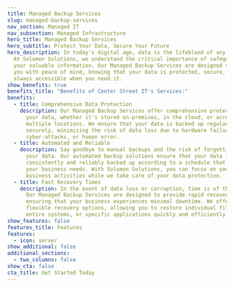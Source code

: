 ```yaml
---
title: Managed Backup Services
slug: managed-backup-services
nav_section: Managed IT
nav_subsection: Managed Infrastructure
hero_title: Managed Backup Services
hero_subtitle: Protect Your Data, Secure Your Future
hero_description: In today's digital age, data is the lifeblood of any business.
  At Solomon Solutions, we understand the critical importance of safeguarding
  your valuable information. Our Managed Backup Services are designed to provide
  you with peace of mind, knowing that your data is protected, secure, and
  always accessible when you need it.
show_benefits: true
benefits_title: "Benefits of Center Street IT's Services:"
benefits:
  - title: Comprehensive Data Protection
    description: Our Managed Backup Services offer comprehensive protection for all
      your data, whether it's stored on-premises, in the cloud, or across
      multiple locations. We ensure that your data is backed up regularly and
      securely, minimizing the risk of data loss due to hardware failures,
      cyber-attacks, or human error.
  - title: Automated and Reliable
    description: Say goodbye to manual backups and the risk of forgetting to back up
      your data. Our automated backup solutions ensure that your data is
      consistently and reliably backed up according to a schedule that suits
      your business needs. With Solomon Solutions, you can focus on your core
      business activities while we take care of your data protection.
  - title: Fast Recovery Times
    description: In the event of data loss or corruption, time is of the essence.
      Our Managed Backup Services are designed to provide rapid recovery times,
      ensuring that your business experiences minimal downtime. We offer
      flexible recovery options, allowing you to restore individual files,
      entire systems, or specific applications quickly and efficiently.
show_features: false
features_title: Features
features:
  - icon: server
show_additional: false
additional_sections:
  - two_columns: false
show_cta: false
cta_title: Get Started Today
---
```

